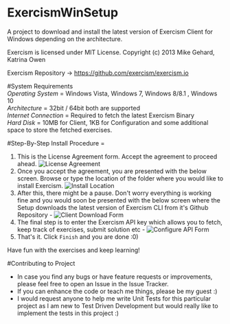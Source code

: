# ExercismWinSetup
A project to download and install the latest version of Exercism Client for Windows depending on the architecture.

Exercism is licensed under MIT License. Copyright (c) 2013 Mike Gehard, Katrina Owen

Exercism Repository -> https://github.com/exercism/exercism.io

#System Requirements  
  *Operating System* = Windows Vista, Windows 7, Windows 8/8.1 , Windows 10  
  *Architecture* = 32bit / 64bit both are supported  
  *Internet Connection* = Required to fetch the latest Exercism Binary  
  *Hard Disk* = 10MB for Client, 1KB for Configuration and some additional space to store the fetched exercises.  
    
    
    


#Step-By-Step Install Procedure =  
 1. This is the License Agreement form. Accept the agreement to proceed ahead. ![License Agreement](https://github.com/blueelvis/ExercismWinSetup/raw/master/Resources/License%20Agreement.png "License Agreement Form")
 2. Once you accept the agreement, you are presented with the below screen. Browse or type the location of the folder where you would like to install Exercism. ![Install Location](https://github.com/blueelvis/ExercismWinSetup/raw/master/Resources/Install%20Location.png "Install Location Form")
 3. After this, there might be a pause. Don't worry everything is working fine and you would soon be presented with the below screen where the Setup downloads the latest version of Exercism CLI from it's Github Repository - ![Client Download Form](https://github.com/blueelvis/ExercismWinSetup/raw/master/Resources/Client%20Download.png "Client Download Form")
 4. The final step is to enter the Exercism API key which allows you to fetch, keep track of exercises, submit solution etc - ![Configure API Form](https://github.com/blueelvis/ExercismWinSetup/raw/master/Resources/Configure%20API.png "Configure API Form")
 5. That's it. Click `Finish` and you are done :0)
   
  
  
Have fun with the exercises and keep learning!


#Contributing to Project
* In case you find any bugs or have feature requests or improvements, please feel free to open an Issue in the Issue Tracker.
* If you can enhance the code or teach me things, please be my guest :)
* I would request anyone to help me write Unit Tests for this particular project as I am new to Test Driven Development but would really like to implement the tests in this project :)
